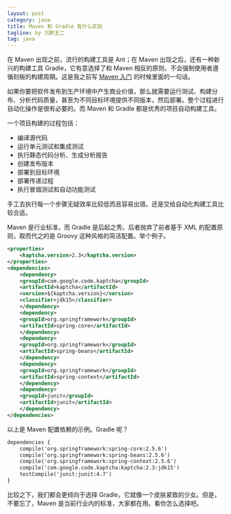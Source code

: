 ```yaml
---
layout: post
category: java
title: Maven 和 Gradle 有什么区别
tagline: by 沉默王二
tag: java
---
```

在 Maven 出现之前，流行的构建工具是 Ant；在 Maven 出现之后，还有一种新兴的构建工具 Gradle，它有意选择了和 Maven 相反的原则，不会强制使用者遵循刻板的构建周期。这是我之前写 [Maven 入门](http://www.itwanger.com/java/2019/10/24/maven-rumen.html) 的时候里面的一句话。

<!--more-->

如果你要把软件发布到生产环境中产生商业价值，那么就需要运行测试、构建分布、分析代码质量，甚至为不同目标环境提供不同版本，然后部署。整个过程进行自动化操作是很有必要的。而 Maven 和 Gradle 都是优秀的项目自动构建工具。

一个项目构建的过程包括：

- 编译源代码
- 运行单元测试和集成测试
- 执行静态代码分析、生成分析报告
- 创建发布版本
- 部署到目标环境
- 部署传递过程
- 执行冒烟测试和自动功能测试

手工去执行每一个步骤无疑效率比较低而且容易出错。还是交给自动化构建工具比较合适。

Maven 是行业标准，而 Gradle 是后起之秀。后者抛弃了前者基于 XML 的配置原则，取而代之的是 Groovy 这种风格的简洁配置。举个例子。

```xml
<properties>
    <kaptcha.version>2.3</kaptcha.version>
</properties>
<dependencies>
    <dependency>
    <groupId>com.google.code.kaptcha</groupId>
    <artifactId>kaptcha</artifactId>
    <version>${kaptcha.version}</version>
    <classifier>jdk15</classifier>
    </dependency>
    <dependency>
    <groupId>org.springframework</groupId>
    <artifactId>spring-core</artifactId>
    </dependency>
    <dependency>
    <groupId>org.springframework</groupId>
    <artifactId>spring-beans</artifactId>
    </dependency>
    <dependency>
    <groupId>org.springframework</groupId>
    <artifactId>spring-context</artifactId>
    </dependency>
    <dependency>
    <groupId>junit</groupId>
    <artifactId>junit</artifactId>
    </dependency>
</dependencies>
```

以上是 Maven 配置依赖的示例。Gradle 呢？

```xml
dependencies {
    compile('org.springframework:spring-core:2.5.6')
    compile('org.springframework:spring-beans:2.5.6')
    compile('org.springframework:spring-context:2.5.6')
    compile('com.google.code.kaptcha:kaptcha:2.3:jdk15')
    testCompile('junit:junit:4.7')
}
```

比较之下，我们都会更倾向于选择 Gradle，它就像一个皮肤紧致的少女。但是，不要忘了，Maven 是当前行业内的标准，大家都在用。看你怎么选择吧。



